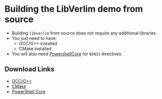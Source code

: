 # Building the LibVerlim demo from source

* Building `libverlim` from source does not require any additional libraries.
* You just need to have:
	+ GCC/G++ installed
	+ CMake installed
* You will also need [PowershellCore](https://github.com/PowerShell/PowerShell) for `WIN32` directives.

## Download Links

* [GCC/G++](https://gcc.gnu.org/)
* [CMake](https://cmake.org/)
* [PowerShell Core](https://github.com/PowerShell/PowerShell)
